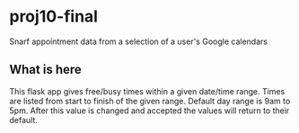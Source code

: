 # proj10-final
Snarf appointment data from a selection of a user's Google calendars 

## What is here
This flask app gives free/busy times within a given date/time range.
Times are listed from start to finish of the given range.
Default day range is 9am to 5pm. After this value is changed and accepted the values will return to their default.
